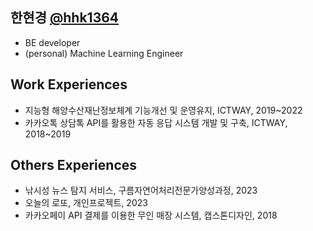 <!-- [![Typing SVG](https://readme-typing-svg.herokuapp.com?font=Nanum+Pen+Script&size=50&pause=1000&color=1863F7&vCenter=true&width=435&lines=%EB%82%98%EB%8A%94+%EC%96%B4%EB%96%A4%EA%B0%9C%EB%B0%9C%EC%9E%90%3F%3F%3F)](https://git.io/typing-svg) -->
<!-- [![Anurag's GitHub stats](https://github-readme-stats.vercel.app/api?username=hhk1364&rank_icon=github)](https://github.com/anuraghazra/github-readme-stats) -->
<!--  - 👻 저는 이런 언어를 사용하고 있어요
  
  ![Static Badge](https://img.shields.io/badge/language-JAVA-FFBB00) ![Static Badge](https://img.shields.io/badge/language-python-0054FF) ![Static Badge](https://img.shields.io/badge/language-javascript-FFE400)

- 🌱 제가 요새 공부하고 있는 내용입니다 
- ⚡ Fun fact: ...  -->



## 한현경 [@hhk1364](https://github.com/hhk1364)
- BE developer
- (personal) Machine Learning Engineer
## Work Experiences
- 지능형 해양수산재난정보체계 기능개선 및 운영유지, ICTWAY, 2019~2022
- 카카오톡 상담톡 API를 활용한 자동 응답 시스템 개발 및 구축, ICTWAY, 2018~2019
## Others Experiences
- 낚시성 뉴스 탐지 서비스, 구름자연어처리전문가양성과정, 2023
- 오늘의 로또, 개인프로젝트, 2023
- 카카오페이 API 결제를 이용한 무인 매장 시스템, 캡스톤디자인, 2018 
